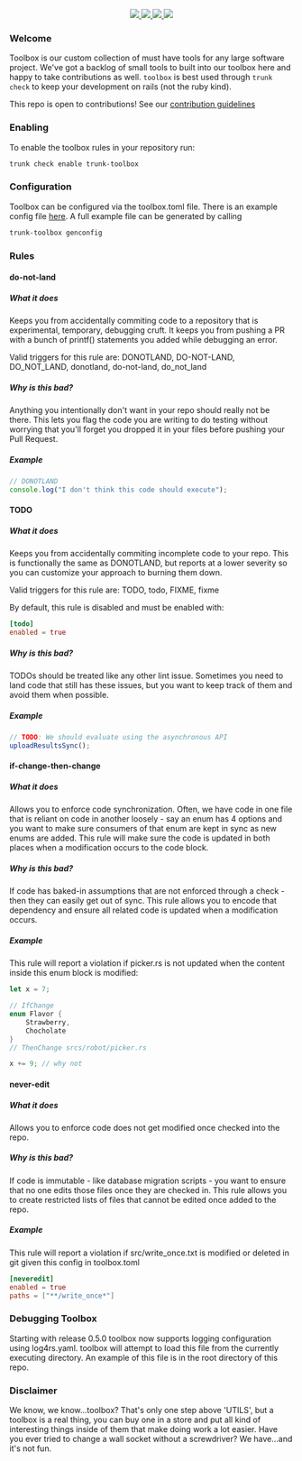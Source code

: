 <!-- trunk-ignore-all(trunk-toolbox) -->
<!-- trunk-ignore-all(markdownlint/MD024) -->

<!-- trunk-ignore(markdownlint/MD041) -->
<p align="center">
  <a href="https://marketplace.visualstudio.com/items?itemName=Trunk.io">
    <img src="https://img.shields.io/visual-studio-marketplace/i/Trunk.io?logo=visualstudiocode"/>
  </a>
  <a href="https://slack.trunk.io">
    <img src="https://img.shields.io/badge/slack-slack.trunk.io-blue?logo=slack"/>
  </a>
  <a href="https://docs.trunk.io">
    <img src="https://img.shields.io/badge/docs.trunk.io-7f7fcc?label=docs&logo=readthedocs&labelColor=555555&logoColor=ffffff"/>
  </a>
    <a href="https://trunk.io">
    <img src="https://img.shields.io/badge/trunk.io-enabled-brightgreen?logo=data:image/svg%2bxml;base64,PHN2ZyB4bWxucz0iaHR0cDovL3d3dy53My5vcmcvMjAwMC9zdmciIGZpbGw9Im5vbmUiIHN0cm9rZT0iI0ZGRiIgc3Ryb2tlLXdpZHRoPSIxMSIgdmlld0JveD0iMCAwIDEwMSAxMDEiPjxwYXRoIGQ9Ik01MC41IDk1LjVhNDUgNDUgMCAxIDAtNDUtNDVtNDUtMzBhMzAgMzAgMCAwIDAtMzAgMzBtNDUgMGExNSAxNSAwIDAgMC0zMCAwIi8+PC9zdmc+"/>
  </a>
</p>

### Welcome

Toolbox is our custom collection of must have tools for any large software project. We've got a backlog of small tools to built into our toolbox here and happy to take contributions as well. `toolbox` is best used through `trunk check` to keep your development on rails (not the ruby kind).

This repo is open to contributions! See our
[contribution guidelines](CONTRIBUTING.md)

### Enabling

To enable the toolbox rules in your repository run:

```bash
trunk check enable trunk-toolbox
```

### Configuration

Toolbox can be configured via the toolbox.toml file. There is an example config file [here](.config/toolbox.toml). A full example file can be generated by calling

```bash
trunk-toolbox genconfig
```

### Rules

#### do-not-land

##### What it does

Keeps you from accidentally commiting code to a repository that is experimental, temporary, debugging cruft. It keeps you from pushing a PR with a bunch of printf() statements you added while debugging an error.

Valid triggers for this rule are: DONOTLAND, DO-NOT-LAND, DO_NOT_LAND, donotland, do-not-land, do_not_land

##### Why is this bad?

Anything you intentionally don't want in your repo should really not be there. This lets you flag the code you are writing to do testing without worrying that you'll forget you dropped it in your files before pushing your Pull Request.

##### Example

```typescript
// DONOTLAND
console.log("I don't think this code should execute");
```

#### TODO

##### What it does

Keeps you from accidentally commiting incomplete code to your repo. This is functionally the same as DONOTLAND, but reports at a lower severity so you can customize your approach to burning them down.

Valid triggers for this rule are: TODO, todo, FIXME, fixme

By default, this rule is disabled and must be enabled with:

```toml
[todo]
enabled = true
```

##### Why is this bad?

TODOs should be treated like any other lint issue. Sometimes you need to land code that still has these issues, but you want to keep track of them and avoid them when possible.

##### Example

```typescript
// TODO: We should evaluate using the asynchronous API
uploadResultsSync();
```

#### if-change-then-change

##### What it does

Allows you to enforce code synchronization. Often, we have code in one file that is reliant on code in another loosely - say an enum has 4 options and you want to make sure consumers of that enum are kept in sync as new enums are added. This rule will make sure the code is updated in both places when a modification occurs to the code block.

##### Why is this bad?

If code has baked-in assumptions that are not enforced through a check - then they can easily get out of sync. This rule allows you to encode that dependency and ensure all related code is updated when a modification occurs.

##### Example

This rule will report a violation if picker.rs is not updated when the content inside this enum block is modified:

```rust
let x = 7;

// IfChange
enum Flavor {
    Strawberry,
    Chocholate
}
// ThenChange srcs/robot/picker.rs

x += 9; // why not
```

#### never-edit

##### What it does

Allows you to enforce code does not get modified once checked into the repo.

##### Why is this bad?

If code is immutable - like database migration scripts - you want to ensure that no one edits those files
once they are checked in. This rule allows you to create restricted lists of files that cannot be edited
once added to the repo.

##### Example

This rule will report a violation if src/write_once.txt is modified or deleted in git given this config in toolbox.toml

```toml
[neveredit]
enabled = true
paths = ["**/write_once*"]
```

### Debugging Toolbox

Starting with release 0.5.0 toolbox now supports logging configuration using log4rs.yaml. toolbox will attempt to load this file from 
the currently executing directory. An example of this file is in the root directory of this repo. 

### Disclaimer

We know, we know...toolbox? That's only one step above 'UTILS', but a toolbox is a real thing, you can buy one in a store and put all kind of interesting things inside of them that make doing work a lot easier. Have you ever tried to change a wall socket without a screwdriver? We have...and it's not fun.
